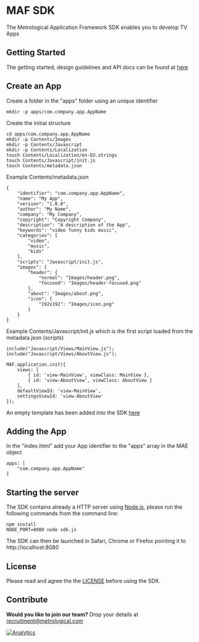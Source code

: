 MAF SDK
=======

The Metrological Application Framework SDK enables you to develop TV Apps

Getting Started
---------------

The getting started, design guidelines and API docs can be found at [here](http://sdk.metrological.com)

Create an App
-------------

Create a folder in the "apps" folder using an unique identifier

	mkdir -p apps/com.company.app.AppName

Create the initial structure

	cd apps/com.company.app.AppName
	mkdir -p Contents/Images
	mkdir -p Contents/Javascript
	mkdir -p Contents/Localization
	touch Contents/Localization/en-EU.strings
	touch Contents/Javascript/init.js
	touch Contents/metadata.json

Example Contents/metadata.json

	{
		"identifier": "com.company.app.AppName",
		"name": "My App",
		"version": "1.0.0",
		"author": "My Name",
		"company": "My Company",
		"copyright": "Copyright Company",
		"description": "A description of the App",
		"keywords": "video funny kids music",
		"categories": [
			"video",
			"music",
			"kids"
		],
		"scripts": "Javascript/init.js",
		"images": {
			"header": {
				"normal": "Images/header.png",
				"focused": "Images/header-focused.png"
			},
			"about": "Images/about.png",
			"icon": {
				"192x192": "Images/icon.png"
			}
		}
	}


Example Contents/Javascript/init.js which is the first script loaded from the metadata.json (scripts)

	include("Javascript/Views/MainView.js");
	include("Javascript/Views/AboutView.js");
	
	MAF.application.init({
		views: [
			{ id: 'view-MainView', viewClass: MainView },
			{ id: 'view-AboutView', viewClass: AboutView }
		],
		defaultViewId: 'view-MainView',
		settingsViewId: 'view-AboutView'
	});

An empty template has been added into the SDK [here](apps/com.metrological.app.EmptyTemplate/Contents)

Adding the App
--------------

In the "index.html" add your App identifier to the "apps" array in the MAE object

	apps: [
		"com.company.app.AppName"
	]

Starting the server
-------------------

The SDK contains already a HTTP server using [Node.js](http://nodejs.org), please run the following commands from the command line:

	npm install
	NODE_PORT=8080 node sdk.js

The SDK can then be launched in Safari, Chrome or Firefox pointing it to http://localhost:8080

License
-------

Please read and agree the the [LICENSE](LICENSE) before using the SDK.

Contribute
----------

**Would you like to join our team?** Drop your details at recruitment@metrological.com 

<script>
  (function(i,s,o,g,r,a,m){i['GoogleAnalyticsObject']=r;i[r]=i[r]||function(){
  (i[r].q=i[r].q||[]).push(arguments)},i[r].l=1*new Date();a=s.createElement(o),
  m=s.getElementsByTagName(o)[0];a.async=1;a.src=g;m.parentNode.insertBefore(a,m)
  })(window,document,'script','https://www.google-analytics.com/analytics.js','ga');

  ga('create', '', 'auto');
  ga('send', 'pageview');

</script>

[![Analytics](https://ga-beacon.appspot.com/UA-97701940-1/maf3-sdk/readme?pixel)](https://git.io/maf3-sdk)
